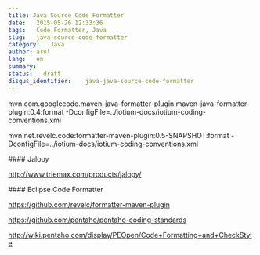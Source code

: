```yaml
---
title: Java Source Code Formatter
date:   2015-05-26 12:33:36
tags:   Code Formatter, Java
slug:   java-source-code-formatter
category:   Java
author: arul
lang:   en
summary:
status:   draft
disqus_identifier:    java-java-source-code-formatter
---
```


mvn
com.googlecode.maven-java-formatter-plugin:maven-java-formatter-plugin:0.4:format
-DconfigFile=../iotium-docs/iotium-coding-conventions.xml

mvn net.revelc.code:formatter-maven-plugin:0.5-SNAPSHOT:format
-DconfigFile=../iotium-docs/iotium-coding-conventions.xml

\#### Jalopy

<http://www.triemax.com/products/jalopy/>

\#### Eclipse Code Formatter

<https://github.com/revelc/formatter-maven-plugin>

<https://github.com/pentaho/pentaho-coding-standards>

<http://wiki.pentaho.com/display/PEOpen/Code+Formatting+and+CheckStyle>
